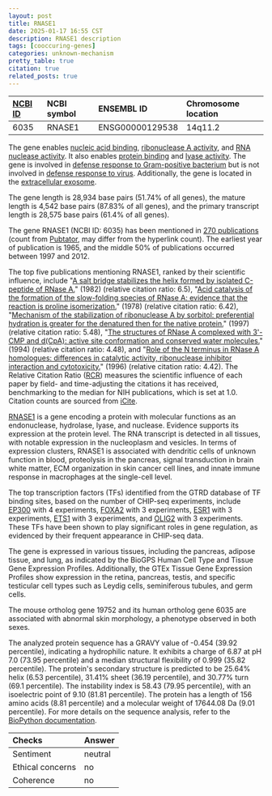 ```yaml
---
layout: post
title: RNASE1
date: 2025-01-17 16:55 CST
description: RNASE1 description
tags: [cooccuring-genes]
categories: unknown-mechanism
pretty_table: true
citation: true
related_posts: true
---
```




| [NCBI ID](https://www.ncbi.nlm.nih.gov/gene/6035) | NCBI symbol | ENSEMBL ID | Chromosome location |
| :-------- | :------- | :-------- | :------- |
| 6035  | RNASE1 | ENSG00000129538 | 14q11.2 |



The gene enables [nucleic acid binding](https://amigo.geneontology.org/amigo/term/GO:0003676), [ribonuclease A activity](https://amigo.geneontology.org/amigo/term/GO:0004522), and [RNA nuclease activity](https://amigo.geneontology.org/amigo/term/GO:0004540). It also enables [protein binding](https://amigo.geneontology.org/amigo/term/GO:0005515) and [lyase activity](https://amigo.geneontology.org/amigo/term/GO:0016829). The gene is involved in [defense response to Gram-positive bacterium](https://amigo.geneontology.org/amigo/term/GO:0050830) but is not involved in [defense response to virus](https://amigo.geneontology.org/amigo/term/GO:0051607). Additionally, the gene is located in the [extracellular exosome](https://amigo.geneontology.org/amigo/term/GO:0070062).


The gene length is 28,934 base pairs (51.74% of all genes), the mature length is 4,542 base pairs (87.83% of all genes), and the primary transcript length is 28,575 base pairs (61.4% of all genes).


The gene RNASE1 (NCBI ID: 6035) has been mentioned in [270 publications](https://pubmed.ncbi.nlm.nih.gov/?term=%22RNASE1%22) (count from [Pubtator](https://academic.oup.com/nar/article/47/W1/W587/5494727), may differ from the hyperlink count). The earliest year of publication is 1965, and the middle 50% of publications occurred between 1997 and 2012.


The top five publications mentioning RNASE1, ranked by their scientific influence, include "[A salt bridge stabilizes the helix formed by isolated C-peptide of RNase A.](https://pubmed.ncbi.nlm.nih.gov/6283528)" (1982) (relative citation ratio: 6.5), "[Acid catalysis of the formation of the slow-folding species of RNase A: evidence that the reaction is proline isomerization.](https://pubmed.ncbi.nlm.nih.gov/283390)" (1978) (relative citation ratio: 6.42), "[Mechanism of the stabilization of ribonuclease A by sorbitol: preferential hydration is greater for the denatured then for the native protein.](https://pubmed.ncbi.nlm.nih.gov/9007993)" (1997) (relative citation ratio: 5.48), "[The structures of RNase A complexed with 3'-CMP and d(CpA): active site conformation and conserved water molecules.](https://pubmed.ncbi.nlm.nih.gov/7756988)" (1994) (relative citation ratio: 4.48), and "[Role of the N terminus in RNase A homologues: differences in catalytic activity, ribonuclease inhibitor interaction and cytotoxicity.](https://pubmed.ncbi.nlm.nih.gov/8632481)" (1996) (relative citation ratio: 4.42). The Relative Citation Ratio ([RCR](https://journals.plos.org/plosbiology/article?id=10.1371/journal.pbio.1002541)) measures the scientific influence of each paper by field- and time-adjusting the citations it has received, benchmarking to the median for NIH publications, which is set at 1.0. Citation counts are sourced from [iCite](https://icite.od.nih.gov).


[RNASE1](https://www.proteinatlas.org/ENSG00000129538-RNASE1) is a gene encoding a protein with molecular functions as an endonuclease, hydrolase, lyase, and nuclease. Evidence supports its expression at the protein level. The RNA transcript is detected in all tissues, with notable expression in the nucleoplasm and vesicles. In terms of expression clusters, RNASE1 is associated with dendritic cells of unknown function in blood, proteolysis in the pancreas, signal transduction in brain white matter, ECM organization in skin cancer cell lines, and innate immune response in macrophages at the single-cell level.


The top transcription factors (TFs) identified from the GTRD database of TF binding sites, based on the number of CHIP-seq experiments, include [EP300](https://www.ncbi.nlm.nih.gov/gene/2033) with 4 experiments, [FOXA2](https://www.ncbi.nlm.nih.gov/gene/3170) with 3 experiments, [ESR1](https://www.ncbi.nlm.nih.gov/gene/2099) with 3 experiments, [ETS1](https://www.ncbi.nlm.nih.gov/gene/2113) with 3 experiments, and [OLIG2](https://www.ncbi.nlm.nih.gov/gene/10215) with 3 experiments. These TFs have been shown to play significant roles in gene regulation, as evidenced by their frequent appearance in CHIP-seq data.





The gene is expressed in various tissues, including the pancreas, adipose tissue, and lung, as indicated by the BioGPS Human Cell Type and Tissue Gene Expression Profiles. Additionally, the GTEx Tissue Gene Expression Profiles show expression in the retina, pancreas, testis, and specific testicular cell types such as Leydig cells, seminiferous tubules, and germ cells.



The mouse ortholog gene 19752 and its human ortholog gene 6035 are associated with abnormal skin morphology, a phenotype observed in both sexes.


The analyzed protein sequence has a GRAVY value of -0.454 (39.92 percentile), indicating a hydrophilic nature. It exhibits a charge of 6.87 at pH 7.0 (73.95 percentile) and a median structural flexibility of 0.999 (35.82 percentile). The protein's secondary structure is predicted to be 25.64% helix (6.53 percentile), 31.41% sheet (36.19 percentile), and 30.77% turn (69.1 percentile). The instability index is 58.43 (79.95 percentile), with an isoelectric point of 9.10 (81.81 percentile). The protein has a length of 156 amino acids (8.81 percentile) and a molecular weight of 17644.08 Da (9.01 percentile). For more details on the sequence analysis, refer to the [BioPython documentation](https://biopython.org/docs/1.75/api/Bio.SeqUtils.ProtParam.html).





| Checks    | Answer |
| :-------- | :------- |
| Sentiment  | neutral   |
| Ethical concerns | no     |
| Coherence    | no    |